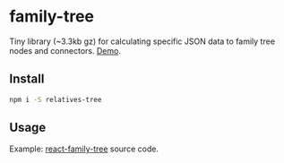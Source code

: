 # family-tree

Tiny library (~3.3kb gz) for calculating specific JSON data to family tree nodes and connectors.
[Demo](https://sanichkotikov.github.io/react-family-tree-example/).

## Install

```bash
npm i -S relatives-tree
```

## Usage

Example: [react-family-tree](https://github.com/SanichKotikov/react-family-tree) source code.
